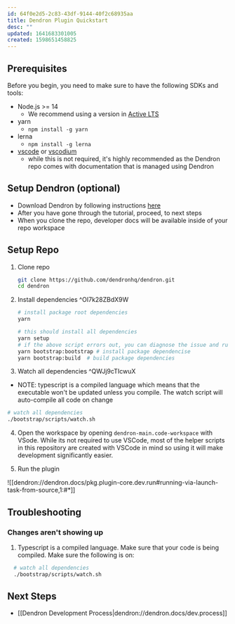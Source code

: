 ```yaml
---
id: 64f0e2d5-2c83-43df-9144-40f2c68935aa
title: Dendron Plugin Quickstart
desc: ""
updated: 1641683301005
created: 1598651458825
---
```


## Prerequisites

Before you begin, you need to make sure to have the following SDKs and tools:

- Node.js >= 14
  - We recommend using a version in [Active LTS](https://nodejs.org/en/about/releases/)
- yarn
  - `npm install -g yarn`
- lerna
  - `npm install -g lerna`
- [vscode](https://code.visualstudio.com/) or [vscodium](https://vscodium.com/)
  - while this is not required, it's highly recommended as the Dendron repo comes with documentation that is managed using Dendron

## Setup Dendron (optional)
- Download Dendron by following instructions [here](https://wiki.dendron.so/notes/678c77d9-ef2c-4537-97b5-64556d6337f1.html)
- After you have gone through the tutorial, proceed, to next steps
- When you clone the repo, developer docs will be available inside of your repo workspace

## Setup Repo

1. Clone repo
   ```bash
   git clone https://github.com/dendronhq/dendron.git
   cd dendron
   ```
2. Install dependencies ^OI7k28ZBdX9W

   ```bash
   # install package root dependencies
   yarn

   # this should install all dependencies
   yarn setup
   # if the above script errors out, you can diagnose the issue and run the following scripts sequentially dependeing on where the error occured
   yarn bootstrap:bootstrap # install package dependencise
   yarn bootstrap:build  # build package dependencies
   ```
3. Watch all dependencies ^QWJj9cTIcwuX

- NOTE: typescript is a compiled language which means that the executable won't be updated unless you compile. The watch script will auto-compile all code on change

```sh
# watch all dependencies
./bootstrap/scripts/watch.sh

```

4. Open the workspace by opening `dendron-main.code-workspace` with VSode. While its not required to use VSCode, most of the helper scripts in this repository are created with VSCode in mind so using it will make development significantly easier.

5. Run the plugin

![[dendron://dendron.docs/pkg.plugin-core.dev.run#running-via-launch-task-from-source,1:#*]]

## Troubleshooting

### Changes aren't showing up

1. Typescript is a compiled language. Make sure that your code is being compiled. Make sure the following is on:

```sh
  # watch all dependencies
  ./bootstrap/scripts/watch.sh

```

## Next Steps
- [[Dendron Development Process|dendron://dendron.docs/dev.process]]